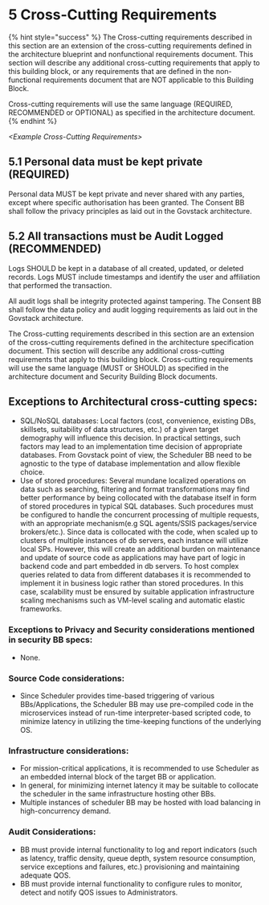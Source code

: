 # 5 Cross-Cutting Requirements

{% hint style="success" %}
The Cross-cutting requirements described in this section are an extension of the cross-cutting requirements defined in the architecture blueprint and nonfunctional requirements document. This section will describe any additional cross-cutting requirements that apply to this building block, or any requirements that are defined in the non-functional requirements document that are NOT applicable to this Building Block.

Cross-cutting requirements will use the same language (REQUIRED, RECOMMENDED or OPTIONAL) as specified in the architecture document.
{% endhint %}

_\<Example Cross-Cutting Requirements>_

## 5.1 Personal data must be kept private (REQUIRED)

Personal data MUST be kept private and never shared with any parties, except where specific authorisation has been granted. The Consent BB shall follow the privacy principles as laid out in the Govstack architecture.

## 5.2 All transactions must be Audit Logged (RECOMMENDED)

Logs SHOULD be kept in a database of all created, updated, or deleted records. Logs MUST include timestamps and identify the user and affiliation that performed the transaction.

All audit logs shall be integrity protected against tampering. The Consent BB shall follow the data policy and audit logging requirements as laid out in the Govstack architecture.

The Cross-cutting requirements described in this section are an extension of the cross-cutting requirements defined in the architecture specification document. This section will describe any additional cross-cutting requirements that apply to this building block. Cross-cutting requirements will use the same language (MUST or SHOULD) as specified in the architecture document and Security Building Block documents.

## Exceptions to Architectural cross-cutting specs:

* SQL/NoSQL databases: Local factors (cost, convenience, existing DBs, skillsets, suitability of data structures, etc.) of a given target demography will influence this decision.  In practical settings, such factors may lead to an implementation time decision of appropriate databases. From Govstack point of view, the Scheduler BB need to be agnostic to the type of database implementation and allow flexible choice.
* Use of stored procedures: Several mundane localized operations on data such as searching, filtering and format transformations may find better performance by being collocated with the database itself in form of stored procedures in typical SQL databases. Such procedures must be configured to handle the concurrent processing of multiple requests, with an appropriate mechanism(e.g SQL agents/SSIS packages/service brokers/etc.). Since data is collocated with the code, when scaled up to clusters of multiple instances of db servers, each instance will utilize local SPs.  However, this will create an additional burden on maintenance and update of source code as applications may have part of logic in backend code and part embedded in db servers. To host complex queries related to data from different databases it is recommended to implement it in business logic rather than stored procedures.  In this case, scalability must be ensured by suitable application infrastructure scaling mechanisms such as VM-level scaling and automatic elastic frameworks.

### Exceptions to Privacy and Security considerations mentioned in security BB specs:

* None.

### Source Code considerations:

* Since Scheduler provides time-based triggering of various BBs/Applications, the Scheduler BB may use pre-compiled code in the microservices instead of run-time interpreter-based scripted code, to minimize latency in utilizing the time-keeping functions of the underlying OS.

### Infrastructure considerations: <a href="#_heading-h.17dp8vu" id="_heading-h.17dp8vu"></a>

* For mission-critical applications, it is recommended to use Scheduler as an embedded internal block of the target BB or application.
* In general, for minimizing internet latency it may be suitable to collocate the scheduler in the same infrastructure hosting other BBs.
* Multiple instances of scheduler BB may be hosted with load balancing in high-concurrency demand.

### Audit Considerations: <a href="#_heading-h.3rdcrjn" id="_heading-h.3rdcrjn"></a>

* BB must provide internal functionality to log and report indicators (such as latency, traffic density, queue depth, system resource consumption, service exceptions and failures, etc.) provisioning and maintaining adequate QOS.
* BB must provide internal functionality to configure rules to monitor, detect and notify QOS issues to Administrators.
